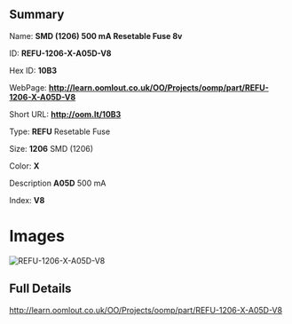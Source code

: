 

## Summary
 
Name: __SMD (1206) 500 mA Resetable Fuse 8v__

ID: __REFU-1206-X-A05D-V8__

Hex ID: __10B3__

WebPage: __http://learn.oomlout.co.uk/OO/Projects/oomp/part/REFU-1206-X-A05D-V8__

Short URL: __http://oom.lt/10B3__


Type: __REFU__ Resetable Fuse 

Size: __1206__ SMD (1206) 

Color: __X__  

Description __A05D__ 500 mA 

Index: __V8__


 # Images
![REFU-1206-X-A05D-V8](http://oomlout.com/oomp-gen/parts/REFU-1206-X-A05D-V8/REFU-1206-X-A05D-V8_420.jpg)



 ## Full Details

 http://learn.oomlout.co.uk/OO/Projects/oomp/part/REFU-1206-X-A05D-V8














